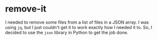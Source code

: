 # remove-it

I needed to remove some files from a list of files in a JSON array. I was using `jq`, but I just couldn't get it to work exactly
how I needed it to. So, I decided to use the `json` library in Python to get the job done.

